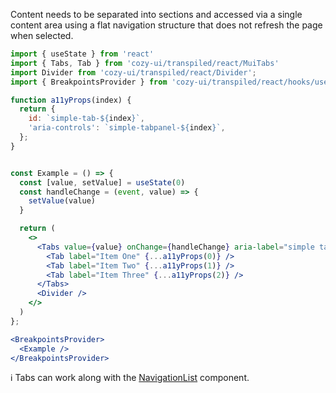 Content needs to be separated into sections and accessed via a single content area using a flat navigation structure that does not refresh the page when selected.

```jsx
import { useState } from 'react'
import { Tabs, Tab } from 'cozy-ui/transpiled/react/MuiTabs'
import Divider from 'cozy-ui/transpiled/react/Divider';
import { BreakpointsProvider } from 'cozy-ui/transpiled/react/hooks/useBreakpoints'

function a11yProps(index) {
  return {
    id: `simple-tab-${index}`,
    'aria-controls': `simple-tabpanel-${index}`,
  };
}


const Example = () => {
  const [value, setValue] = useState(0)
  const handleChange = (event, value) => {
    setValue(value)
  }

  return (
    <>
      <Tabs value={value} onChange={handleChange} aria-label="simple tabs example">
        <Tab label="Item One" {...a11yProps(0)} />
        <Tab label="Item Two" {...a11yProps(1)} />
        <Tab label="Item Three" {...a11yProps(2)} />
      </Tabs>
      <Divider />
    </>
  )
};

<BreakpointsProvider>
  <Example />
</BreakpointsProvider>
```

ℹ️ Tabs can work along with the [NavigationList](#/NavigationList) component.
